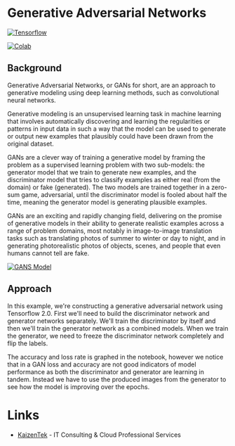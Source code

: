 # Generative Adversarial Networks

[![Tensorflow](https://encrypted-tbn0.gstatic.com/images?q=tbn:ANd9GcT7b9ZDD7lMdkByT-f_RCAqSQYqnq_CpgD16IFrwfmUwWCmdt7H)](https://www.tensorflow.org/beta/guide/effective_tf2)


[![Colab](https://camo.githubusercontent.com/52feade06f2fecbf006889a904d221e6a730c194/68747470733a2f2f636f6c61622e72657365617263682e676f6f676c652e636f6d2f6173736574732f636f6c61622d62616467652e737667)](https://colab.research.google.com/gist/JohnAntonusMaximus/eddf2a3577553dee44a5c71745f5bdb6/tf_2_0_gan.ipynb)

## Background

Generative Adversarial Networks, or GANs for short, are an approach to generative modeling using deep learning methods, such as convolutional neural networks.

Generative modeling is an unsupervised learning task in machine learning that involves automatically discovering and learning the regularities or patterns in input data in such a way that the model can be used to generate or output new examples that plausibly could have been drawn from the original dataset.

GANs are a clever way of training a generative model by framing the problem as a supervised learning problem with two sub-models: the generator model that we train to generate new examples, and the discriminator model that tries to classify examples as either real (from the domain) or fake (generated). The two models are trained together in a zero-sum game, adversarial, until the discriminator model is fooled about half the time, meaning the generator model is generating plausible examples.

GANs are an exciting and rapidly changing field, delivering on the promise of generative models in their ability to generate realistic examples across a range of problem domains, most notably in image-to-image translation tasks such as translating photos of summer to winter or day to night, and in generating photorealistic photos of objects, scenes, and people that even humans cannot tell are fake.

[![GANS Model](https://image.slidesharecdn.com/gans-170201015537/95/a-very-gentle-introduction-to-generative-adversarial-networks-aka-gans-13-638.jpg?cb=1485980114)]()



## Approach

In this example, we're constructing a generative adversarial network using Tensorflow 2.0. First we'll need to build the discriminator network and generator networks separately. We'll train the discriminator by itself and then we'll train the generator network as a combined models. When we train the generator, we need to freeze the discriminator network completely and flip the labels. 

The accuracy and loss rate is graphed in the notebook, however we notice that in a GAN loss and accuracy are not good indicators of model performance as both the discriminator and generator are learning in tandem. Instead we have to use the produced images from the generator to see how the model is improving over the epochs. 

# Links

* [KaizenTek](http://www.kaizentek.io) - IT Consulting & Cloud Professional Services